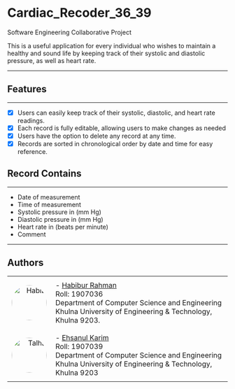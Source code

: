 # Cardiac_Recoder_36_39
Software Engineering Collaborative Project 

This is a useful application for every individual who wishes to maintain a healthy and sound life by keeping track of their systolic and diastolic pressure, as well as heart rate.
<hr>

## Features
***

- [x] Users can easily keep track of their systolic, diastolic, and heart rate readings.
- [x] Each record is fully editable, allowing users to make changes as needed
- [x] Users have the option to delete any record at any time.
- [x] Records are sorted in chronological order by date and time for easy reference.

## Record Contains
***

- Date of measurement
- Time of measurement
- Systolic pressure in (mm Hg)
- Diastolic pressure in (mm Hg)
- Heart rate in (beats per minute)
- Comment

<hr>

## Authors
<table style="border-collapse: collapse;">
  <tr>
    <td style="text-align: right; padding: 10px;">
      <img src="https://avatars.githubusercontent.com/u/73267589?v=4" alt="Habib" style="border-radius: 50%; width: 80px; height: 80px;">
    </td>
    <td style="padding: 10px; border: none;">
      - <a href="https://github.com/webgeekhabib007">Habibur Rahman</a><br>
      Roll: 1907036<br>
      Department of Computer Science and Engineering<br>
      Khulna University of Engineering & Technology, Khulna 9203.
    </td>

  </tr>
  <tr>
    <td style="text-align: right; padding: 10px;">
      <img src="https://github.com/Ehsanul-karim/Cardiac_Recoder_36_39/assets/60375625/2178f29c-c179-4e59-9dda-d7663986a86f" alt="Talha" style="border-radius: 50%; width: 80px; height: 80px;">
    </td>
    <td style="padding: 10px; border: none;">
      - <a href="https://github.com/Ehsanul-karim">Ehsanul Karim</a><br>
      Roll: 1907039<br>
      Department of Computer Science and Engineering<br>
      Khulna University of Engineering & Technology, Khulna 9203
    </td>
  </tr>
</table>

